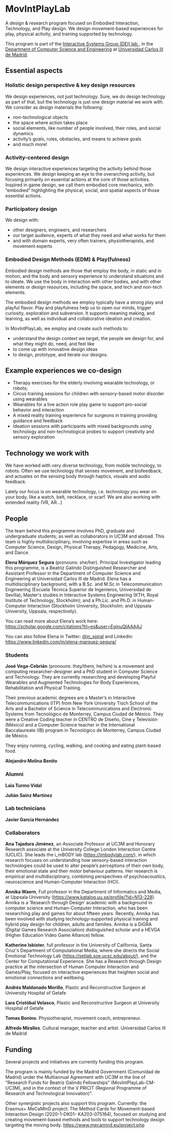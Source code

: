 # MovIntPlayLab

A design & research program focused on Embodied Interaction, Technology, and Play design. We design movement-based experiences for play, physical activity, and training supported by technology. 

This program is part of the [Interactive Systems Group (DEI) lab ](https://dei.inf.uc3m.es/portal/), in the [Department of Computer Science and Engineering](https://www.uc3m.es/computer-science-engineering-department/home) at [Universidad Carlos III de Madrid](https://www.uc3m.es/Home). 

## Essential aspects
### Holistic design perspective & key design resources

We design experiences, not just technology. Sure, we do design technology as part of that, but the technology is just one design material we work with. We consider as design materials the following: 

* non-technological objects
* the space where action takes place
* social elements, like number of people involved, their roles, and social dynamics
* activity’s goals, rules, obstacles, and means to achieve goals
* and much more!

### Activity-centered design

We design interactive experiences targeting the activity behind those experiences. We design keeping an eye to the overarching activity, but focusing primarily on essential actions at the core of those activities. Inspired in game design, we call them embodied core mechanics, with “embodied” highlighting the physical, social, and spatial aspects of those essential actions. 


### Participatory design

We design with:
* other designers, engineers, and researchers 
* our target audience, experts of what they need and what works for them
* and with domain experts, very often trainers, physiotherapists, and movement experts


### Embodied Design Methods (EDM) & Play(fulness)

Embodied design methods are those that employ the body, in static and in motion; and the body and sensory experience to understand situations and to ideate. We use the body in interaction with other bodies, and with other elements or design resources, including the space, and tech and non-tech elements. 

The embodied design methods we employ typically have a strong play and playful flavor. Play and playfulness help us to open our minds, trigger curiosity, exploration and subversion. It supports meaning making, and learning, as well as individual and collaborative ideation and creation. 

In MovIntPlayLab, we employ and create such methods to:
* understand the design context we target, the people we design for, and what they might do, need, and feel like
* to come up with innovative design ideas
* to design, prototype, and iterate our designs. 

## Example experiences we co-design
* Therapy exercises for the elderly involving wearable technology, or robots; 
* Circus training sessions for children with sensory-based motor disorder using wearables 
* Wearables for a live action role play game to support pro-social behavior and interaction
* A mixed reality training experience for surgeons in training providing guidance and feedback
* Ideation sessions with participants with mixed backgrounds using technology and non-technological probes to support creativity and sensory exploration

##  Technology we work with 

We have worked with very diverse technology, from mobile technology, to robots. Often we use technology that senses movement, and biofeedback, and actuates on the sensing body through haptics, visuals and audio feedback. 

Lately our focus is on wearable technology, i.e. technology you wear on your body, like a watch, belt, necklace, or scarf. We are also working with extended reality (VR, AR…)

##  People 

The team behind this programme involves PhD, graduate and undergraduate students; as well as collaborators in UC3M and abroad. This team is highly multidisciplinary, involving expertise in areas such as Computer Science, Design, Physical Therapy, Pedagogy, Medicine, Arts, and Dance. 

**Elena Márquez Segura** (pronouns: she/her). Principal Investigator leading this programme, is a Beatriz Galindo Distinguished Researcher and Assistant Professor in the Department of Computer Science and Engineering at Universidad Carlos III de Madrid. Elena has a multidisciplinary background, with a B.Sc. and M.Sc in Telecommunication Engineering (Escuela Técnica Superior de Ingenieros, Universidad de Sevilla); Master's studies in Interactive Systems Engineering (KTH, Royal Institute of Technology, Stockholm); and a Ph.Lic. and Ph.D. in Human-Computer Interaction (Stockholm University, Stockholm; and Uppsala University, Uppsala, respectively).


You can read more about Elena’s work here: https://scholar.google.com/citations?hl=es&user=EginuQIAAAAJ

You can also follow Elena in Twitter: [@in_spiral](https://twitter.com/in_spiral) and Linkedin: https://www.linkedin.com/in/elena-marquez-segura/


### Students

**José Vega-Cebrián** (pronouns: they/them, he/him) is a movement and computing researcher-designer and a PhD student in Computer Science and Technology. They are currently researching and developing Playful Wearables and Augmented Technologies for Body Experiences, Rehabilitation and Physical Training.

Their previous academic degrees are a Master’s in Interactive Telecommunications (ITP) from New York University Tisch School of the Arts and a Bachelor of Science in Telecommunications and Electronic Systems from Tecnológico de Monterrey, Campus Ciudad de México. They were a Creative Coding teacher in CENTRO de Diseño, Cine y Televisión (México) and a Computer Science teacher in the International Baccalaureate (IB) program in Tecnológico de Monterrey, Campus Ciudad de México.

They enjoy running, cycling, walking, and cooking and eating plant-based food.


**Alejandro Molina Benito**


### Alumni

**Laia Turmo Vidal**

**Julián Sainz Martínez**


### Lab technicians  

**Javier García Hernández**

### Collaborators 

**Ana Tajadura Jiménez**, an Associate Professor at UC3M and Honorary Research associate at the University College London Interaction Centre (UCLIC). She leads the i_mBODY lab (https://imbodylab.com/), in which research focuses on understanding how sensory-based interaction technologies could be used to alter people’s perceptions of their own body, their emotional state and their motor behaviour patterns. Her research is empirical and multidisciplinary, combining perspectives of psychoacoustics, neuroscience and Human-Computer Interaction (HCI).

**Annika Waern**, Full professor in the Department of Informatics and Media, at Uppsala University (https://www.katalog.uu.se/profile/?id=N13-228). Annika is a ‘Research through Design’ academic with a background in computer science and Human-Computer Interaction, who has been researching play and games for about fifteen years. Recently, Annika has been involved with studying technology-supported physical training and hybrid play design for children, adults and families. Annika is a DiGRA (Digital Games Research Association) distinguished scholar and a HEVGA (Higher Education Video Game Alliance) fellow.

**Katherine Isbister**, full professor in the University of California, Santa Cruz's Department of Computational Media, where she directs the Social Emotional Technology Lab (https://setlab.soe.ucsc.edu/about/), and the Center for Computational Experience. She has a Research through Design practice at the intersection of Human Computer Interaction and Games/Play, focused on interactive experiences that heighten social and emotional connections and wellbeing.

**Andrés Maldonado Morillo**, Plastic and Reconstructive Surgeon at University Hospital of Getafe

**Lara Cristóbal Velasco**, Plastic and Reconstructive Surgeon at University Hospital of Getafe

**Tomas Bonino**. Physiotherapist, movement coach, entrepreneur.

**Alfredo Miralles**. Cultural manager, teacher and artist. Universidad Carlos III de Madrid

## Funding 
Several projects and initiatives are currently funding this program. 

The program is mainly funded by the Madrid Government (Comunidad de Madrid) under the Multiannual Agreement with UC3M in the line of "Research Funds for Beatriz Galindo Fellowships" (MovIntPlayLab-CM-UC3M), and in the context of the V PRICIT (Regional Programme of Research and Technological Innovation)".

Other synergistic projects also support this program. Currently: the Erasmus+ MeCaMInD project: The Method Cards for Movement-based Interaction Design (2020-1-DK01- KA203-075164), focused on studying and creating movement-based methods and tools to support technology design targeting the moving body. https://www.mecamind.eu/project.php
